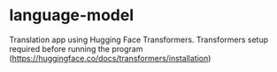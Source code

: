 # language-model

Translation app using Hugging Face Transformers.
Transformers setup required before running the program (https://huggingface.co/docs/transformers/installation)

